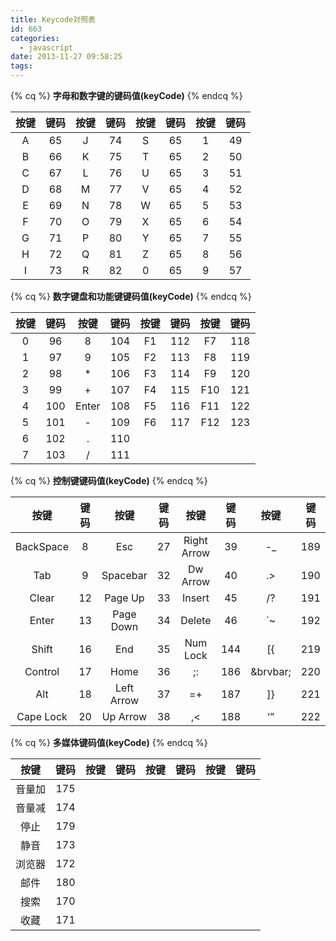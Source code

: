 ```yaml
---
title: Keycode对照表
id: 663
categories:
  - javascript
date: 2013-11-27 09:58:25
tags:
---
```

{% cq %} **字母和数字键的键码值(keyCode)** {% endcq %}

|  按键  |  键码  |  按键  |  键码 |  按键  |  键码  |  按键  |  键码  | 
| :----: | :----: | :----: | :----:| :----: | :----: | :----: | :----: |
|   A    |  65    |   J    |  74   |    S   |   65   |    1   |   49   |
|   B    |  66    |   K    |  75   |    T   |   65   |    2   |   50   |  
|   C    |  67    |   L    |  76   |    U   |   65   |    3   |   51   |  
|   D    |  68    |   M    |  77   |    V   |   65   |    4   |   52   |  
|   E    |  69    |   N    |  78   |    W   |   65   |    5   |   53   |  
|   F    |  70    |   O    |  79   |    X   |   65   |    6   |   54   |  
|   G    |  71    |   P    |  80   |    Y   |   65   |    7   |   55   |  
|   H    |  72    |   Q    |  81   |    Z   |   65   |    8   |   56   |  
|   I    |  73    |   R    |  82   |    0   |   65   |    9   |   57   |      


{% cq %} **数字键盘和功能键键码值(keyCode)** {% endcq %}

|  按键  |  键码  |  按键  |  键码 |  按键  |  键码  |  按键  |  键码  | 
| :----: | :----: | :----: | :----:| :----: | :----: | :----: | :----: |
|   0    |  96	  |   8    |  104  |    F1  |   112  |   F7	  |   118  |
|   1    |  97	  |   9    |  105  |    F2  |   113  |   F8	  |   119  |  
|   2    |  98	  |   *    |  106  |    F3  |   114  |   F9	  |   120  |  
|   3    |  99	  |   +    |  107  |    F4  |   115  |   F10  |   121  |  
|   4    |  100   | Enter  |  108  |    F5  |   116  |   F11  |   122  |  
|   5    |  101   |   -    |  109  |    F6  |   117  |   F12  |   123  |  
|   6    |  102   |   .    |  110  |        |        |        |        |  
|   7    |  103   |   /    |  111  |        |        |        |        |  


{% cq %} **控制键键码值(keyCode)** {% endcq %}	


|      按键     |  键码  |     按键     |  键码 |       按键      |  键码   |  按键   |  键码   | 
|     :----:    | :----: |    :----:    | :----:|      :----:     | :----:  | :----:  | :----:  |
|   BackSpace   |  8     | Esc	        |  27   |    Right Arrow  |   39	|    -_   |   189   |
|   Tab	        |  9     | Spacebar	    |  32   |    Dw Arrow	  |   40	|    .>   |   190   |  
|   Clear	    |  12    | Page Up    	|  33   |    Insert	      |   45    |    /?   |   191   |  
|   Enter	    |  13    | Page Down	|  34   |    Delete	      |   46    |    `~   |   192   |  
|   Shift	    |  16    | End	        |  35   |    Num Lock	  |   144   |    [{   |   219   |  
|   Control     |  17    | Home	        |  36   |    ;:	          |   186   | \&brvbar; |   220   |  
|   Alt	        |  18    | Left Arrow	|  37   |    =+	          |   187   |    ]}   |   221   |  
|   Cape Lock   |  20    | Up Arrow	    |  38   |    ,<	          |   188   |    ‘”   |   222   |  



{% cq %} **多媒体键码值(keyCode)** {% endcq %}

|    按键   |  键码  |  按键  |  键码 |  按键  |  键码  |  按键  |  键码  | 
|   :----:  | :----: | :----: | :----:| :----: | :----: | :----: | :----: |
|   音量加	|  175   |        |       |        |        |        |        |
|   音量减	|  174   |        |       |        |        |        |        |  
|   停止	|  179   |        |       |        |        |        |        |  
|   静音	|  173   |        |       |        |        |        |        |  
|   浏览器	|  172   |        |       |        |        |        |        |  
|   邮件	|  180   |        |       |        |        |        |        |  
|   搜索	|  170   |        |       |        |        |        |        |  
|   收藏	|  171   |        |       |        |        |        |        |  

